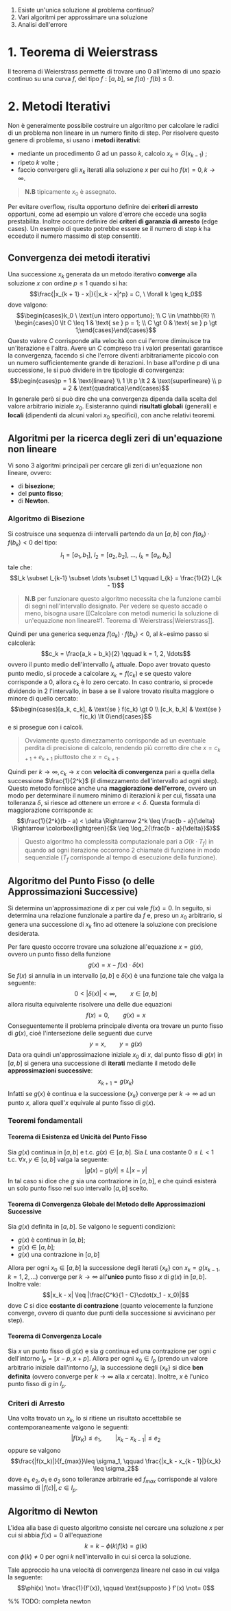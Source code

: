 1. Esiste un'unica soluzione al problema continuo?
2. Vari algoritmi per approssimare una soluzione
3. Analisi dell'errore
# 1. Teorema di Weierstrass
Il teorema di Weierstrass permette di trovare uno $0$ all'interno di uno spazio continuo su una curva $f$, del tipo $f : [a, b]$, se $f(a)\cdot f(b) \leq 0$.
# 2. Metodi Iterativi
Non è generalmente possibile costruire un algoritmo per calcolare le radici di un problema non lineare in un numero finito di step. Per risolvere questo genere di problema, si usano i **metodi iterativi**:
- mediante un procedimento $G$ ad un passo $k$, calcolo $x_k = G(x_{k - 1})$ ;
- ripeto $k$ volte ;
- faccio convergere gli $x_k$ iterati alla soluzione $x$ per cui ho $f(x) = 0, k \rightarrow \infty$.

> **N.B** tipicamente $x_0$ è assegnato.

Per evitare overflow, risulta opportuno definire dei **criteri di arresto** opportuni, come ad esempio un valore d'errore che eccede una soglia prestabilita.
Inoltre occorre definire dei **criteri di garanzia di arresto** (edge cases). Un esempio di questo potrebbe essere se il numero di step $k$ ha ecceduto il numero massimo di step consentiti.
## Convergenza dei metodi iterativi
Una successione $x_k$ generata da un metodo iterativo **converge** alla soluzione $x$ con ordine $p \leq 1$ quando si ha:$$\frac{|x_{k + 1} - x|}{|x_k - x|^p} = C, \ \forall k \geq k_0$$dove valgono:$$\begin{cases}k_0 \ \text{un intero opportuno}; \\ C \in \mathbb{R} \\ \begin{cases}0 \lt C \leq 1 & \text{ se } p = 1; \\ C \gt 0 & \text{ se } p  \gt 1;\end{cases}\end{cases}$$Questo valore $C$ corrisponde alla velocità con cui l'errore diminuisce tra un'iterazione e l'altra. Avere un $C$ compreso tra i valori presentati garantisce la convergenza, facendo sì che l'errore diventi arbitrariamente piccolo con un numero sufficientemente grande di iterazioni.
In base all'ordine $p$ di una successione, le si può dividere in tre tipologie di convergenza:$$\begin{cases}p = 1 & \text{lineare} \\ 1 \lt p \lt 2 & \text{superlineare} \\ p = 2 & \text{quadratica}\end{cases}$$In generale però si può dire che una convergenza dipenda dalla scelta del valore arbitrario iniziale $x_0$. Esisteranno quindi **risultati globali** (generali) e **locali** (dipendenti da alcuni valori $x_0$ specifici), con anche relativi teoremi.
## Algoritmi per la ricerca degli zeri di un'equazione non lineare
Vi sono 3 algoritmi principali per cercare gli zeri di un'equazione non lineare, ovvero:
- di **bisezione**;
- del **punto fisso**;
- di **Newton**.
### Algoritmo di Bisezione
Si costruisce una sequenza di intervalli partendo da un $[a, b]$ con $f(a_k) \cdot f(b_k) \lt 0$ del tipo:$$l_1 = [a_1, b_1], \  l_2 = [a_2, b_2], \ \dots, \ l_k = [a_k, b_k]$$tale che:$$l_k \subset l_{k-1} \subset \dots \subset l_1 \qquad l_{k} = \frac{1}{2} l_{k - 1}$$
> **N.B** per funzionare questo algoritmo necessita che la funzione cambi di segni nell'intervallo designato. Per vedere se questo accade o meno, bisogna usare [[Calcolare con metodi numerici la soluzione di un'equazione non lineare#1. Teorema di Weierstrass|Weierstrass]]. 

Quindi per una generica sequenza $f(a_k) \cdot f(b_k) \lt 0$, al $k-$esimo passo si calcolerà:$$c_k = \frac{a_k + b_k}{2} \qquad k = 1, 2, \ldots$$ovvero il punto medio dell'intervallo $l_k$ attuale. Dopo aver trovato questo punto medio, si procede a calcolare $x_k = f(c_k)$ e se questo valore corrisponde a $0$, allora $c_k$ è lo zero cercato. In caso contrario, si procede dividendo in $2$ l'intervallo, in base a se il valore trovato risulta maggiore o minore di quello cercato:$$\begin{cases}[a_k, c_k], & \text{se } f(c_k) \gt 0 \\ [c_k, b_k] & \text{se } f(c_k) \lt 0\end{cases}$$e si prosegue con i calcoli.
> Ovviamente questo dimezzamento corrisponde ad un eventuale perdita di precisione di calcolo, rendendo più corretto dire che $x = c_{k + 1} + e_{k + 1}$ piuttosto che $x = c_{k + 1}$.

Quindi per $k \rightarrow \infty, c_k \rightarrow x$ con **velocità di convergenza** pari a quella della successione $\frac{1}{2^k}$ (il dimezzamento dell'intervallo ad ogni step). Questo metodo fornisce anche una **maggiorazione dell'errore**, ovvero un modo per determinare il numero minimo di iterazioni $k$ per cui, fissata una tolleranza $\delta$, si riesce ad ottenere un errore $e \lt \delta$. Questa formula di maggiorazione corrisponde a:$$\frac{1}{2^k}(b - a) < \delta \Rightarrow 2^k \leq \frac{b - a}{\delta} \Rightarrow \colorbox{lightgreen}{$k \leq \log_2{\frac{b - a}{\delta}}$}$$
> Questo algoritmo ha complessità computazionale pari a $O(k \cdot T_f)$ in quando ad ogni iterazione occorrono $2$ chiamate di funzione in modo sequenziale ($T_f$ corrisponde al tempo di esecuzione della funzione).

## Algoritmo del Punto Fisso (o delle Approssimazioni Successive)
Si determina un'approssimazione di $x$ per cui vale $f(x) = 0$. In seguito, si determina una relazione funzionale a partire da $f$ e, preso un $x_0$ arbitrario, si genera una successione di $x_k$ fino ad ottenere la soluzione con precisione desiderata.

Per fare questo occorre trovare una soluzione all'equazione $x = g(x)$, ovvero un punto fisso della funzione $$g(x) = x - f(x) \cdot \delta(x)$$Se $f(x)$ si annulla in un intervallo $[a, b]$ e $\delta(x)$ è una funzione tale che valga la seguente:$$0 \lt |\delta(x)| \lt \infty, \qquad x \in [a, b]$$allora risulta equivalente risolvere una delle due equazioni$$f(x) = 0, \qquad g(x) = x$$
Conseguentemente il problema principale diventa ora trovare un punto fisso di $g(x)$, cioè l'intersezione delle seguenti due curve$$y = x, \qquad y = g(x)$$Data ora quindi un'approssimazione iniziale $x_0$ di $x$, dal punto fisso di $g(x)$ in $[a, b]$ si genera una successione di **iterati** mediante il metodo delle **approssimazioni successive**:$$x_{k+1} = g(x_k)$$Infatti se $g(x)$ è continua e la successione $\{x_k\}$ converge per $k \rightarrow \infty$ ad un punto $x$, allora quell'$x$ equivale al punto fisso di $g(x)$.
### Teoremi fondamentali
#### Teorema di Esistenza ed Unicità del Punto Fisso
Sia $g(x)$ continua in $[a, b]$ e t.c. $g(x) \in [a, b]$. Sia $L$ una costante $0 \leq L \lt 1$ t.c. $\forall x, y \in [a, b]$ valga la seguente:$$|g(x)-g(y)| \leq L|x - y|$$In tal caso si dice che $g$ sia una contrazione in $[a, b]$, e che quindi esisterà un solo punto fisso nel suo intervallo $[a, b]$ scelto.
#### Teorema di Convergenza Globale del Metodo delle Approssimazioni Successive
Sia $g(x)$ definita in $[a, b]$. Se valgono le seguenti condizioni:
- $g(x)$ è continua in $[a, b]$;
- $g(x) \in [a, b]$;
- $g(x)$ una contrazione in $[a, b]$

Allora per ogni $x_0 \in [a, b]$ la successione degli iterati $\{x_k\}$ con $x_k = g(x_{k - 1}, k = 1, 2, \dots)$ converge per $k \rightarrow \infty$ all'**unico** punto fisso $x$ di $g(x)$ in $[a, b]$. Inoltre vale:$$|x_k - x| \leq |\frac{C^k}{1 - C}\cdot(x_1 - x_0)|$$dove $C$ si dice **costante di contrazione** (quanto velocemente la funzione converge, ovvero di quanto due punti della successione si avvicinano per step).
#### Teorema di Convergenza Locale
Sia $x$ un punto fisso di $g(x)$ e sia $g$ continua ed una contrazione per ogni $c$ dell'intorno $I_p = [x - p, x + p]$. Allora per ogni $x_0 \in I_p$ (prendo un valore arbitrario iniziale dall'intorno $I_p$), la successione degli $\{x_k\}$ si dice **ben definita** (ovvero converge per $k \rightarrow \infty$ alla $x$ cercata). Inoltre, $x$ è l'unico punto fisso di $g$ in $I_p$.
### Criteri di Arresto
Una volta trovato un $x_k$, lo si ritiene un risultato accettabile se contemporaneamente valgono le seguenti:$$|f(x_K) \leq e_1, \qquad |x_k - x_{k - 1}| \leq e_2$$oppure se valgono$$\frac{|f(x_k)|}{f_{max}}\leq \sigma_1, \qquad \frac{|x_k - x_{k - 1}|}{x_k} \leq \sigma_2$$dove $e_1, e_2, \sigma_1$ e $\sigma_2$ sono tolleranze arbitrarie ed $f_{max}$ corrisponde al valore massimo di $|f(c)|, c \in I_p$.
## Algoritmo di Newton
L'idea alla base di questo algoritmo consiste nel cercare una soluzione $x$ per cui si abbia $f(x) = 0$ all'equazione $$k = k - \phi(k)f(k) = g(k)$$con $\phi(k) \not= 0$ per ogni $k$ nell'intervallo in cui si cerca la soluzione.

Tale approccio ha una velocità di convergenza lineare nel caso in cui valga la seguente:$$\phi(x) \not= \frac{1}{f'(x)}, \qquad \text{supposto } f'(x) \not= 0$$

%% TODO: completa newton
